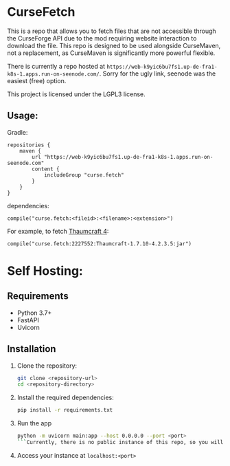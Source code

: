 # CurseFetch

This is a repo that allows you to fetch files that are not accessible through the CurseForge API due to the mod requiring website interaction to download the file.
This repo is designed to be used alongside CurseMaven, not a replacement, as CurseMaven is significantly more powerful flexible.

There is currently a repo hosted at `https://web-k9yic6bu7fs1.up-de-fra1-k8s-1.apps.run-on-seenode.com/`. Sorry for the ugly link, seenode was the easiest (free) option.

This project is licensed under the LGPL3 license.

## Usage:

Gradle:
```
repositories {
    maven {
        url "https://web-k9yic6bu7fs1.up-de-fra1-k8s-1.apps.run-on-seenode.com"
        content {
            includeGroup "curse.fetch"
        }
    }
}
```

dependencies:
```
compile("curse.fetch:<fileid>:<filename>:<extension>")
```

For example, to fetch [Thaumcraft 4](https://www.curseforge.com/minecraft/mc-mods/thaumcraft/files/2227552):
```
compile("curse.fetch:2227552:Thaumcraft-1.7.10-4.2.3.5:jar")
```

# Self Hosting:

## Requirements

- Python 3.7+
- FastAPI
- Uvicorn

## Installation

1. Clone the repository:
    ```sh
    git clone <repository-url>
    cd <repository-directory>
    ```

2. Install the required dependencies:
    ```sh
    pip install -r requirements.txt
    ```
    
3. Run the app
    ```sh
    python -m uvicorn main:app --host 0.0.0.0 --port <port>
    ```Currently, there is no public instance of this repo, so you will need to host it yourself.

4. Access your instance at `localhost:<port>`
